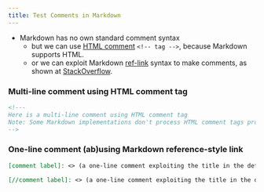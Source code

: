 ```yaml
---
title: Test Comments in Markdown
---
```


- Markdown has no own standard comment syntax
  - but we can use [HTML comment](https://developer.mozilla.org/en-US/docs/Web/HTML/Guides/Comments) `<!-- tag -->`, because Markdown supports HTML.
  - or we can exploit Markdown [ref-link](https://www.markdownguide.org/basic-syntax/#reference-style-links) syntax to make comments, as shown at [StackOverflow](https://stackoverflow.com/a/20885980).

### Multi-line comment using HTML comment tag
```md
<!---
Here is a multi-line comment using HTML comment tag
Note: Some Markdown implementations don't process HTML comment tags properly, including old versions of GitHub.
-->
```
<!---
Here is a multi-line comment using HTML comment tag
Note: Some Markdown implementations don't process HTML comment tags properly, including old versions of GitHub.
-->

### One-line comment (ab)using Markdown reference-style link
```md
[comment label]: <> (a one-line comment exploiting the title in the definition part of a reference-style link)
```
[comment label]: <> (a one-line comment exploiting the title in the definition part of a reference-style link)
```md
[//comment label]: <> (a one-line comment exploiting the title in the definition part of a reference-style link)
```

[//]: <> (This is also a comment.)

[//]: # (This may be the most platform independent comment)

